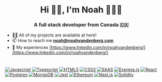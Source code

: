 <h1 align="center">Hi 👋🏼, I'm Noah 👨🏼‍💻</h1>
<h3 align="center">A full stack developer from Canada 🇨🇦</h3>

- 👨‍💻 All of my projects are available at here!
- 📫 How to reach me **noah@noahvandenberg.com**
- 📄 My experiences [https://www.linkedin.com/in/noahvandenberg/](https://www.linkedin.com/in/noahvandenberg/)

#
[![Javascript](https://img.shields.io/badge/JavaScript-F7DF1E?style=for-the-badge&logo=javascript&logoColor=black)]()
[![Typescript](https://img.shields.io/badge/TypeScript-007ACC?style=for-the-badge&logo=typescript&logoColor=white)]()
[![HTML5](https://img.shields.io/badge/HTML5-E34F26?style=for-the-badge&logo=html5&logoColor=white)]()
[![CSS3](https://img.shields.io/badge/CSS3-1572B6?style=for-the-badge&logo=css3&logoColor=white)]()
[![SAAS](https://img.shields.io/badge/Sass-CC6699?style=for-the-badge&logo=sass&logoColor=white)]()
[![Express.js](https://img.shields.io/badge/Express.js-404D59?style=for-the-badge)]()
[![React](https://img.shields.io/badge/React-20232A?style=for-the-badge&logo=react&logoColor=61DAFB)]()
[![Postgres](https://img.shields.io/badge/PostgreSQL-316192?style=for-the-badge&logo=postgresql&logoColor=white)]()
[![MongoDB](https://img.shields.io/badge/MongoDB-4EA94B?style=for-the-badge&logo=mongodb&logoColor=white)]()
[![Jest](https://img.shields.io/badge/Jest-323330?style=for-the-badge&logo=Jest&logoColor=white)]()
[![Ethereum](https://img.shields.io/badge/Ethereum-3C3C3D?style=for-the-badge&logo=Ethereum&logoColor=white)]()
[![Next.js](https://img.shields.io/badge/Next.js-20232A?style=for-the-badge&logo=next.js&logoColor=FFF)]()
[![Solidity](https://img.shields.io/badge/Solidity-65afff?style=for-the-badge&logo=solidity&logoColor=000)]()

<!--
#
<p><img align="center" src="https://github-readme-streak-stats.herokuapp.com/?user=noahvandenberg&" alt="noahvandenberg" /></p>
-->

<!-- Credit for Badges https://dev.to/envoy_/150-badges-for-github-pnk ->>
